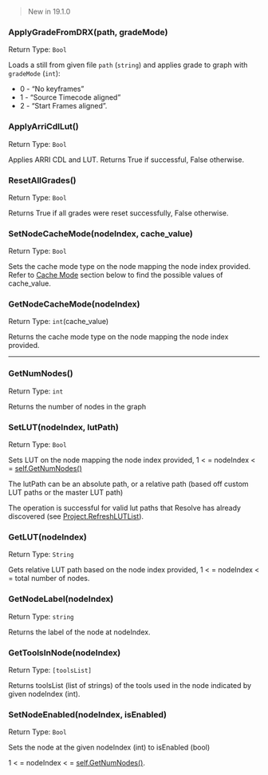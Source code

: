 > New in 19.1.0
### ApplyGradeFromDRX(path, gradeMode)
Return Type: `Bool`

Loads a still from given file `path` (`string`) and applies grade to graph with `gradeMode` (`int`): 
- 0 - “No keyframes”
- 1 - “Source Timecode aligned”
- 2 - “Start Frames aligned”.

###  ApplyArriCdlLut()

Return Type: `Bool`

Applies ARRI CDL and LUT. Returns True if successful, False otherwise.

### ResetAllGrades()

Return Type: `Bool`

Returns True if all grades were reset successfully, False otherwise.


### SetNodeCacheMode(nodeIndex, cache_value)
Return Type: `Bool`

Sets the cache mode type on the node mapping the node index provided. Refer to [Cache Mode](../resolve_settings/CacheModeInformation.md) section below to find the possible values of cache_value.

### GetNodeCacheMode(nodeIndex)

Return Type: `int`(cache_value)

Returns the cache mode type on the node mapping the node index provided.




----


### GetNumNodes()                         
Return Type: `int`               

Returns the number of nodes in the graph
### SetLUT(nodeIndex, lutPath)                      
Return Type: `Bool`              

Sets LUT on the node mapping the node index provided, 1 < = nodeIndex < = [self.GetNumNodes()](#getnumnodes)

 The lutPath can be an absolute path, or a relative path (based off custom LUT paths or the master LUT path)

 The operation is successful for valid lut paths that Resolve has already discovered (see [Project.RefreshLUTList](./Project.md#refreshlutlist)).
### GetLUT(nodeIndex)                               
Return Type: `String`            

Gets relative LUT path based on the node index provided, 1 < = nodeIndex < = total number of nodes.
### GetNodeLabel(nodeIndex)                         
Return Type: `string`            

Returns the label of the node at nodeIndex.
### GetToolsInNode(nodeIndex)                       
Return Type: `[toolsList]`       

Returns toolsList (list of strings) of the tools used in the node indicated by given nodeIndex (int).
### SetNodeEnabled(nodeIndex, isEnabled)            
Return Type: `Bool`              

Sets the node at the given nodeIndex (int) to isEnabled (bool)

 1 < = nodeIndex < = [self.GetNumNodes()](#getnumnodes).
